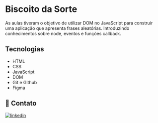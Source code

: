 
# Biscoito da Sorte

As aulas tiveram o objetivo de utilizar DOM no JavaScript para construir uma aplicação que apresenta frases aleatórias. Introduzindo conhecimentos sobre node, eventos e funções callback.

## Tecnologias

- HTML
- CSS
- JavaScript
- DOM
- Git e Github
- Figma
## 🔗 Contato

[![linkedin](https://img.shields.io/badge/linkedin-0A66C2?style=for-the-badge&logo=linkedin&logoColor=white)](https://www.linkedin.com/in/ricardo-antonelli/)

